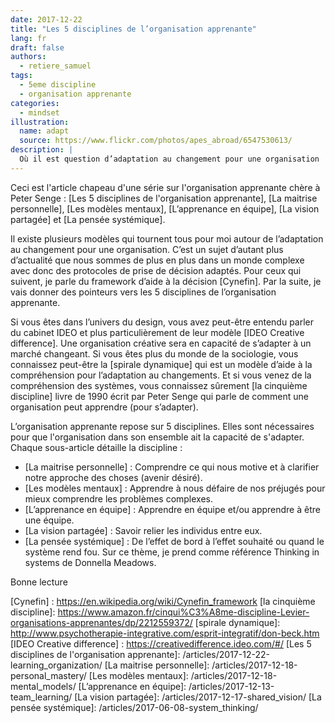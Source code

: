 ```yaml
---
date: 2017-12-22
title: "Les 5 disciplines de l’organisation apprenante"
lang: fr
draft: false
authors:
  - retiere_samuel
tags:
  - 5eme discipline
  - organisation apprenante
categories:
  - mindset
illustration:
  name: adapt
  source: https://www.flickr.com/photos/apes_abroad/6547530613/
description: |
  Où il est question d’adaptation au changement pour une organisation
---
```

Ceci est l'article chapeau d'une série sur l'organisation apprenante chère à Peter Senge : [Les 5 disciplines de l'organisation apprenante], [La maitrise personnelle], [Les modèles mentaux], [L’apprenance en équipe], [La vision partagée] et [La pensée systémique].

 Il existe plusieurs modèles qui tournent tous pour moi autour de l’adaptation au changement pour une organisation. C’est un sujet d’autant plus d’actualité que nous sommes de plus en plus dans un monde complexe avec donc des protocoles de prise de décision adaptés. Pour ceux qui suivent, je parle du framework d’aide à la décision [Cynefin]. Par la suite, je vais donner des pointeurs vers les 5 disciplines de l’organisation apprenante.

Si vous êtes dans l’univers du design, vous avez peut-être entendu parler du cabinet IDEO et plus particulièrement de leur modèle [IDEO Creative difference].  Une organisation créative sera en capacité de s’adapter à un marché changeant. Si vous êtes plus du monde de la sociologie, vous connaissez peut-être la [spirale dynamique] qui est un modèle d’aide à la compréhension pour l’adaptation au changements. Et si vous venez de la compréhension des systèmes, vous connaissez sûrement [la cinquième discipline] livre de 1990 écrit par Peter Senge qui parle de comment une organisation peut apprendre (pour s’adapter).

L’organisation apprenante repose sur 5 disciplines. Elles sont nécessaires pour que l'organisation dans son ensemble ait la capacité de s'adapter. Chaque sous-article détaille la discipline :
- [La maitrise personnelle] : Comprendre ce qui nous motive et à clarifier notre approche des choses (avenir désiré). 
- [Les modèles mentaux] : Apprendre à nous défaire de nos préjugés pour mieux comprendre les problèmes complexes.
- [L’apprenance en équipe] : Apprendre en équipe et/ou apprendre à être une équipe.
- [La vision partagée] : Savoir relier les individus entre eux.
- [La pensée systémique] : De l’effet de bord à l’effet souhaité ou quand le système rend fou. Sur ce thème, je prend comme référence Thinking in systems de Donnella Meadows.

Bonne lecture

[Cynefin] : https://en.wikipedia.org/wiki/Cynefin_framework
[la cinquième discipline]: https://www.amazon.fr/cinqui%C3%A8me-discipline-Levier-organisations-apprenantes/dp/2212559372/
[spirale dynamique]: http://www.psychotherapie-integrative.com/esprit-integratif/don-beck.htm
[IDEO Creative difference] : https://creativedifference.ideo.com/#/
[Les 5 disciplines de l'organisation apprenante]: /articles/2017-12-22-learning_organization/
[La maitrise personnelle]: /articles/2017-12-18-personal_mastery/
[Les modèles mentaux]: /articles/2017-12-18-mental_models/
[L’apprenance en équipe]: /articles/2017-12-13-team_learning/
[La vision partagée]: /articles/2017-12-17-shared_vision/
[La pensée systémique]: /articles/2017-06-08-system_thinking/
